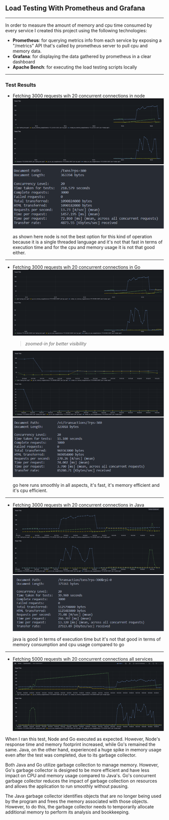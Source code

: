## Load Testing With Prometheus and Grafana

---

In order to measure the amount of memory and cpu time consumed by every service I created this project using the following technologies:

- **Prometheus**: for querying metrics info from each service by exposing a "/metrics" API that's called by prometheus server to pull cpu and memory data.
- **Grafana**: for displaying the data gathered by prometheus in a clear dashboard
- **Apache Bench**: for executing the load testing scripts locally

---

### Test Results

<!--
| Language | Color                                    |
| -------- | ---------------------------------------- |
| Node     | <span style="color:blue">blue</span>     |
| Java     | <span style="color:green">green</span>   |
| Go       | <span style="color:yellow">yellow</span> | -->

<!-- --- -->

- Fetching 3000 requests wih 20 concurrent connections in node
  ![](./media/grafana_tests/node_graph.png)
  ![](./media/grafana_tests/node_nums.png)

  as shown here node is not the best option for this kind of operation because it is a single threaded language and it's not that fast in terms of execution time and for the cpu and memory usage it is not that good either.

---

- Fetching 3000 requests wih 20 concurrent connections in Go
  ![](./media/grafana_tests/go_graph.png)

  > _zoomed-in for better visibility_

  ![](./media/grafana_tests/go_graph_2.png)
  ![](./media/grafana_tests/go_nums.png)

  go here runs smoothly in all aspects, it's fast, it's memory efficient and it's cpu efficient.

---

- Fetching 3000 requests wih 20 concurrent connections in Java
  ![](./media/grafana_tests/java_graph.png)
  ![](./media/grafana_tests/java_nums.png)

  java is good in terms of execution time but it's not that good in terms of memory consumption and cpu usage compared to go

---

- Fetching 5000 requests wih 20 concurrent connections all services
  ![](./media/grafana_tests/go_node_java_5000.png)

When I ran this test, Node and Go executed as expected. However, Node's response time and memory footprint increased, while Go's remained the same. Java, on the other hand, experienced a huge spike in memory usage even after the test was completed, due to its garbage collector.

Both Java and Go utilize garbage collection to manage memory. However, Go's garbage collector is designed to be more efficient and have less impact on CPU and memory usage compared to Java's.
Go's concurrent garbage collector reduces the impact of garbage collection on resources and allows the application to run smoothly without pausing.

The Java garbage collector identifies objects that are no longer being used by the program and frees the memory associated with those objects. However, to do this, the garbage collector needs to temporarily allocate additional memory to perform its analysis and bookkeeping.
